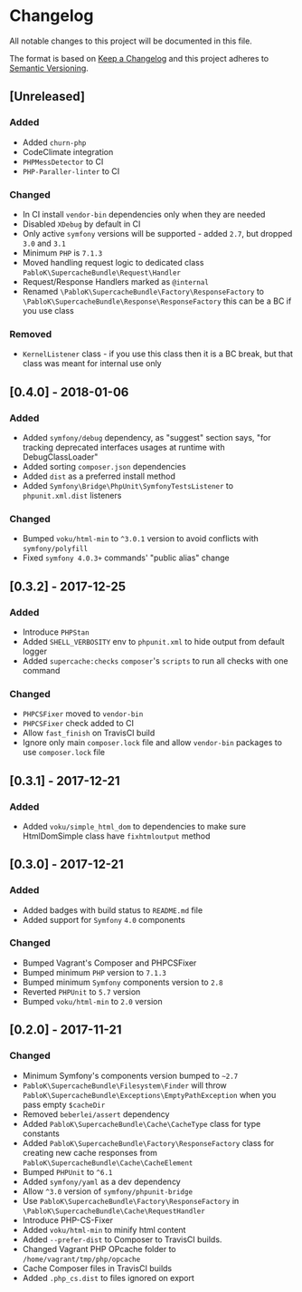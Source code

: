 # Changelog
All notable changes to this project will be documented in this file.

The format is based on [Keep a Changelog](http://keepachangelog.com/en/1.0.0/)
and this project adheres to [Semantic Versioning](http://semver.org/spec/v2.0.0.html).

## [Unreleased]
### Added
- Added `churn-php`
- CodeClimate integration
- `PHPMessDetector` to CI
- `PHP-Paraller-linter` to CI 

### Changed
- In CI install `vendor-bin` dependencies only when they are needed
- Disabled `XDebug` by default in CI
- Only active `symfony` versions will be supported - added `2.7`, but dropped `3.0` and `3.1`
- Minimum `PHP` is `7.1.3`
- Moved handling request logic to dedicated class `PabloK\SupercacheBundle\Request\Handler`
- Request/Response Handlers marked as `@internal`
- Renamed `\PabloK\SupercacheBundle\Factory\ResponseFactory` to `\PabloK\SupercacheBundle\Response\ResponseFactory`
  this can be a BC if you use class 

### Removed
- `KernelListener` class - if you use this class then it is a BC break, but that class was meant for internal use only

## [0.4.0] - 2018-01-06
### Added
- Added `symfony/debug` dependency, as "suggest" section says, "for tracking deprecated interfaces usages at runtime with DebugClassLoader"
- Added sorting `composer.json` dependencies
- Added `dist` as a preferred install method 
- Added `Symfony\Bridge\PhpUnit\SymfonyTestsListener` to `phpunit.xml.dist` listeners

### Changed
- Bumped `voku/html-min` to `^3.0.1` version to avoid conflicts with `symfony/polyfill`
- Fixed `symfony 4.0.3+` commands' "public alias" change   

## [0.3.2] - 2017-12-25
### Added
- Introduce `PHPStan`
- Added `SHELL_VERBOSITY` env to `phpunit.xml` to hide output from default logger
- Added `supercache:checks` `composer`'s `scripts` to run all checks with one command 

### Changed
- `PHPCSFixer` moved to `vendor-bin`
- `PHPCSFixer` check added to CI
- Allow `fast_finish` on TravisCI build
- Ignore only main `composer.lock` file and allow `vendor-bin` packages to use `composer.lock` file

## [0.3.1] - 2017-12-21
### Added
- Added `voku/simple_html_dom` to dependencies to make sure HtmlDomSimple class have `fixhtmloutput` method

## [0.3.0] - 2017-12-21
### Added
- Added badges with build status to `README.md` file
- Added support for `Symfony` `4.0` components

### Changed
- Bumped Vagrant's Composer and PHPCSFixer
- Bumped minimum `PHP` version to `7.1.3`
- Bumped minimum `Symfony` components version to `2.8`
- Reverted `PHPUnit` to `5.7` version
- Bumped `voku/html-min` to `2.0` version

## [0.2.0] - 2017-11-21
### Changed
- Minimum Symfony's components version bumped to `~2.7`
- `PabloK\SupercacheBundle\Filesystem\Finder` will
throw `PabloK\SupercacheBundle\Exceptions\EmptyPathException`
when you pass empty `$cacheDir`
- Removed `beberlei/assert` dependency
- Added `PabloK\SupercacheBundle\Cache\CacheType` class for type constants
- Added `PabloK\SupercacheBundle\Factory\ResponseFactory` class for creating new cache responses
from `PabloK\SupercacheBundle\Cache\CacheElement`
- Bumped `PHPUnit` to `^6.1` 
- Added `symfony/yaml` as a dev dependency
- Allow `^3.0` version of `symfony/phpunit-bridge`
- Use `PabloK\SupercacheBundle\Factory\ResponseFactory` in `\PabloK\SupercacheBundle\Cache\RequestHandler`
- Introduce PHP-CS-Fixer
- Added `voku/html-min` to minify html content
- Added `--prefer-dist` to Composer to TravisCI builds.
- Changed Vagrant PHP OPcache folder to `/home/vagrant/tmp/php/opcache`
- Cache Composer files in TravisCI builds
- Added `.php_cs.dist` to files ignored on export
